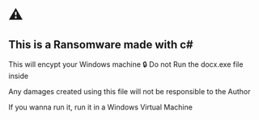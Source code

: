 # ⚠️

## This is a Ransomware made with c#

This will encypt your Windows machine 🔒
Do not Run the docx.exe file inside

Any damages created using this file will not be responsible to the Author

If you wanna run it, run it in a Windows Virtual Machine
